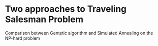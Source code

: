 # Two approaches to Traveling Salesman Problem
Comparison between Gentetic algorithm and Simulated Annealing on the NP-hard problem
